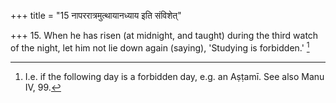 +++
title = "15 नापररात्रमुत्थायानध्याय इति संविशेत्"

+++
15. When he has risen (at midnight, and taught) during the third watch of the night, let him not lie down again (saying), 'Studying is forbidden.' [^4] 


[^4]:  I.e. if the following day is a forbidden day, e.g. an Aṣṭamī. See also Manu IV, 99.
